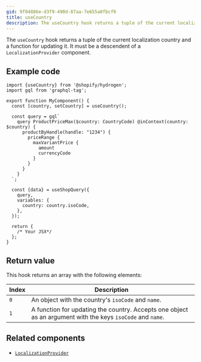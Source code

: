 ```yaml
---
gid: 9f04886e-d3f9-490d-87aa-7e655a0fbcf9
title: useCountry
description: The useCountry hook returns a tuple of the current localization country and a function for updating it.
---
```


The `useCountry` hook returns a tuple of the current localization country and a function for updating it.
It must be a descendent of a `LocalizationProvider` component.

## Example code

```tsx
import {useCountry} from '@shopify/hydrogen';
import gql from 'graphql-tag';

export function MyComponent() {
  const [country, setCountry] = useCountry();

  const query = gql`
    query ProductPriceMax($country: CountryCode) @inContext(country: $country) {
      productByHandle(handle: "1234") {
        priceRange {
          maxVariantPrice {
            amount
            currencyCode
          }
        }
      }
    }
  `;

  const {data} = useShopQuery({
    query,
    variables: {
      country: country.isoCode,
    },
  });

  return {
    /* Your JSX*/
  };
}
```

## Return value

This hook returns an array with the following elements:

| Index | Description                                                                                                |
| ----- | ---------------------------------------------------------------------------------------------------------- |
| `0`   | An object with the country's `isoCode` and `name`.                                                         |
| `1`   | A function for updating the country. Accepts one object as an argument with the keys `isoCode` and `name`. |

## Related components

- [`LocalizationProvider`](/api/hydrogen/components/localization/localizationprovider)
